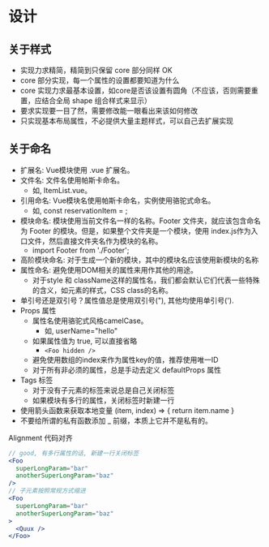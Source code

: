 # 设计

## 关于样式

- 实现力求精简，精简到只保留 core 部分同样 OK
- core 部分实现，每一个属性的设置都要知道为什么
- core 实现力求最基本设置，如core是否该设置有圆角（不应该，否则需要重置，应结合全局 shape 组合样式来显示）
- 要求实现要一目了然，需要修改能一眼看出来该如何修改
- 只实现基本布局属性，不必提供大量主题样式，可以自己去扩展实现

## 关于命名

- 扩展名: Vue模块使用 .vue 扩展名。
- 文件名: 文件名使用帕斯卡命名。
  - 如, ItemList.vue。
- 引用命名: Vue模块名使用帕斯卡命名，实例使用骆驼式命名。
  - 如, const reservationItem = <ReservationCard />;
- 模块命名: 模块使用当前文件名一样的名称。Footer 文件夹，就应该包含命名为 Footer 的模块。但是，如果整个文件夹是一个模块，使用 index.js作为入口文件，然后直接文件夹名作为模块的名称。
  - import Footer from './Footer';
- 高阶模块命名: 对于生成一个新的模块，其中的模块名应该使用新模块的名称
- 属性命名: 避免使用DOM相关的属性来用作其他的用途。
  - 对于style 和 className这样的属性名，我们都会默认它们代表一些特殊的含义，如元素的样式，CSS class的名称。
- 单引号还是双引号？属性值总是使用双引号("), 其他均使用单引号(').
- Props 属性
  - 属性名使用骆驼式风格camelCase。
    - 如, userName="hello"
  - 如果属性值为 true, 可以直接省略
    - `<Foo hidden />`
  - 避免使用数组的index来作为属性key的值，推荐使用唯一ID
  - 对于所有非必须的属性，总是手动去定义 defaultProps 属性
- Tags 标签
  - 对于没有子元素的标签来说总是自己关闭标签
  - 如果模块有多行的属性，关闭标签时新建一行
- 使用箭头函数来获取本地变量 (item, index) => { return item.name }
- 不要给所谓的私有函数添加 _ 前缀，本质上它并不是私有的。

Alignment 代码对齐

```jsx
// good, 有多行属性的话, 新建一行关闭标签
<Foo
  superLongParam="bar"
  anotherSuperLongParam="baz"
/>
// 子元素按照常规方式缩进
<Foo
  superLongParam="bar"
  anotherSuperLongParam="baz"
>
  <Quux />
</Foo>
```
